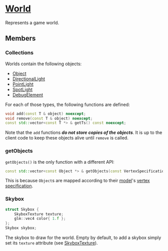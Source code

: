 # [World](World.hpp)

Represents a game world.

## Members

### Collections

Worlds contain the following objects:
* [Object](Object.md)
* [DirectionalLight](lights/DirectionalLight.md)
* [PointLight](lights/PointLight.md)
* [SpotLight](lights/SpotLight.md)
* [DebugElement](debug/DebugElement.md)

For each of those types, the following functions are defined:

```cpp
void add(const T & object) noexcept;
void remove(const T & object) noexcept;
const std::vector<const T *> & getTs() const noexcept;
```

Note that the `add` functions ***do not store copies of the objects***. It is up to the client code to keep these objects alive until `remove` is called.

### getObjects

`getObjects()` is the only function with a different API:

```cpp
const std::vector<const Object *> & getObjects(const VertexSpecification & vertexSpecification) const noexcept;
```

This is because `Object`s are mapped according to their [model](model/Model.md)'s [vertex specification](impl/shaders/VertexSpecification.md).

### Skybox

```cpp
struct Skybox {
	SkyboxTexture texture;
	glm::vec4 color{ 1.f };
};
Skybox skybox;
```

The skybox to draw for the world. Empty by default, to add a skybox simply set its `texture` attribute (see [SkyboxTexture](texture/SkyboxTexture.md)).